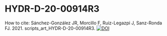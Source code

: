 # HYDR-D-20-00914R3

How to cite:
Sánchez-González JR, Morcillo F, Ruiz-Legazpi J, Sanz-Ronda FJ. 2021. scripts_art_HYDR-D-20-00914R3. <a href="https://zenodo.org/badge/latestdoi/426759218"><img src="https://zenodo.org/badge/426759218.svg" alt="DOI"></a>


